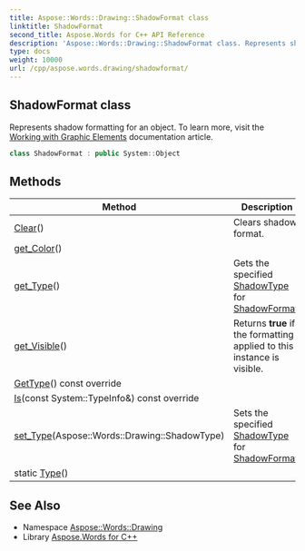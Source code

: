 ```yaml
---
title: Aspose::Words::Drawing::ShadowFormat class
linktitle: ShadowFormat
second_title: Aspose.Words for C++ API Reference
description: 'Aspose::Words::Drawing::ShadowFormat class. Represents shadow formatting for an object. To learn more, visit the  documentation article in C++.'
type: docs
weight: 10000
url: /cpp/aspose.words.drawing/shadowformat/
---
```

## ShadowFormat class


Represents shadow formatting for an object. To learn more, visit the [Working with Graphic Elements](https://docs.aspose.com/words/cpp/working-with-graphic-elements/) documentation article.

```cpp
class ShadowFormat : public System::Object
```

## Methods

| Method | Description |
| --- | --- |
| [Clear](./clear/)() | Clears shadow format. |
| [get_Color](./get_color/)() |  |
| [get_Type](./get_type/)() | Gets the specified [ShadowType](../shadowtype/) for [ShadowFormat](./). |
| [get_Visible](./get_visible/)() | Returns **true** if the formatting applied to this instance is visible. |
| [GetType](./gettype/)() const override |  |
| [Is](./is/)(const System::TypeInfo\&) const override |  |
| [set_Type](./set_type/)(Aspose::Words::Drawing::ShadowType) | Sets the specified [ShadowType](../shadowtype/) for [ShadowFormat](./). |
| static [Type](./type/)() |  |
## See Also

* Namespace [Aspose::Words::Drawing](../)
* Library [Aspose.Words for C++](../../)
